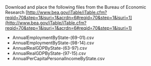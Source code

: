 
Download and place the following files from the
Bureau of Economic Research
[http://www.bea.gov/iTable/iTable.cfm?reqid=70&step=1&isuri=1&acrdn=6#reqid=70&step=1&isuri=1](http://www.bea.gov/iTable/iTable.cfm?reqid=70&step=1&isuri=1&acrdn=6#reqid=70&step=1&isuri=1)

* AnnualEmploymentByState-(69-01).csv
* AnnualEmploymentByState-(98-14).csv
* AnnualRealGDPByState-(63-97).csv
* AnnualRealGDPByState-(97-15).csv
* AnnualPerCapitaPersonalIncomeByState.csv
